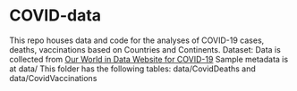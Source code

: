 # COVID-data
This repo houses data and code for the analyses of COVID-19 cases, deaths, vaccinations based on Countries and Continents.
Dataset: Data is collected from [Our World in Data Website for COVID-19](https://ourworldindata.org/covid-deaths) 
Sample metadata is at data/ This folder has the following tables:  data/CovidDeaths and  data/CovidVaccinations
